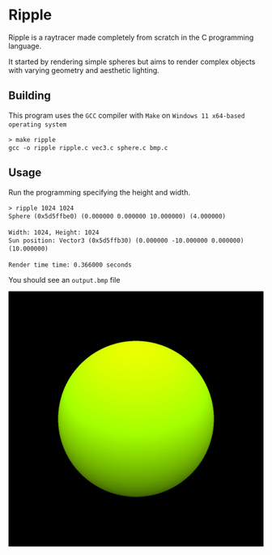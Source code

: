 # Ripple

Ripple is a raytracer made completely from scratch in the C programming language.

It started by rendering simple spheres but aims to render
complex objects with varying geometry and aesthetic lighting.

## Building

This program uses the `GCC` compiler with `Make` on `Windows 11 x64-based operating system`

```
> make ripple
gcc -o ripple ripple.c vec3.c sphere.c bmp.c

```

## Usage

Run the programming specifying the height and width.

```
> ripple 1024 1024
Sphere (0x5d5ffbe0) (0.000000 0.000000 10.000000) (4.000000)

Width: 1024, Height: 1024
Sun position: Vector3 (0x5d5ffb30) (0.000000 -10.000000 0.000000) (10.000000)

Render time time: 0.366000 seconds

```

You should see an `output.bmp` file

![image](output.jpg)